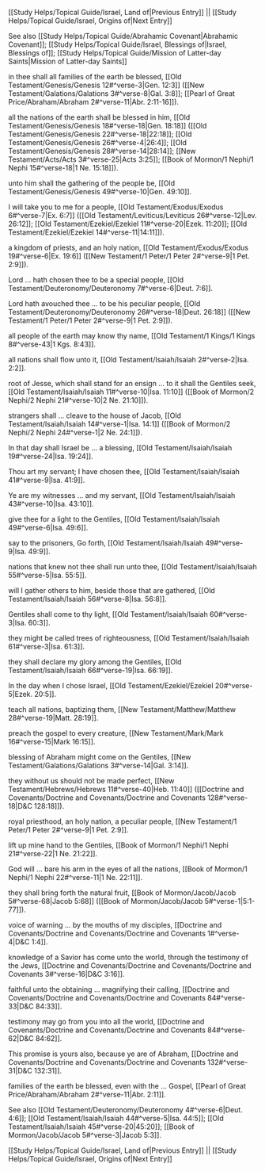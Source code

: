 [[Study Helps/Topical Guide/Israel, Land of|Previous Entry]]  ||  [[Study Helps/Topical Guide/Israel, Origins of|Next Entry]]

 See also [[Study Helps/Topical Guide/Abrahamic Covenant|Abrahamic Covenant]]; [[Study Helps/Topical Guide/Israel, Blessings of|Israel, Blessings of]]; [[Study Helps/Topical Guide/Mission of Latter-day Saints|Mission of Latter-day Saints]]

 in thee shall all families of the earth be blessed, [[Old Testament/Genesis/Genesis 12#^verse-3|Gen. 12:3]] ([[New Testament/Galations/Galations 3#^verse-8|Gal. 3:8]]; [[Pearl of Great Price/Abraham/Abraham 2#^verse-11|Abr. 2:11-16]]).

 all the nations of the earth shall be blessed in him, [[Old Testament/Genesis/Genesis 18#^verse-18|Gen. 18:18]] ([[Old Testament/Genesis/Genesis 22#^verse-18|22:18]]; [[Old Testament/Genesis/Genesis 26#^verse-4|26:4]]; [[Old Testament/Genesis/Genesis 28#^verse-14|28:14]]; [[New Testament/Acts/Acts 3#^verse-25|Acts 3:25]]; [[Book of Mormon/1 Nephi/1 Nephi 15#^verse-18|1 Ne. 15:18]]).

 unto him shall the gathering of the people be, [[Old Testament/Genesis/Genesis 49#^verse-10|Gen. 49:10]].

 I will take you to me for a people, [[Old Testament/Exodus/Exodus 6#^verse-7|Ex. 6:7]] ([[Old Testament/Leviticus/Leviticus 26#^verse-12|Lev. 26:12]]; [[Old Testament/Ezekiel/Ezekiel 11#^verse-20|Ezek. 11:20]]; [[Old Testament/Ezekiel/Ezekiel 14#^verse-11|14:11]]).

 a kingdom of priests, and an holy nation, [[Old Testament/Exodus/Exodus 19#^verse-6|Ex. 19:6]] ([[New Testament/1 Peter/1 Peter 2#^verse-9|1 Pet. 2:9]]).

 Lord ... hath chosen thee to be a special people, [[Old Testament/Deuteronomy/Deuteronomy 7#^verse-6|Deut. 7:6]].

 Lord hath avouched thee ... to be his peculiar people, [[Old Testament/Deuteronomy/Deuteronomy 26#^verse-18|Deut. 26:18]] ([[New Testament/1 Peter/1 Peter 2#^verse-9|1 Pet. 2:9]]).

 all people of the earth may know thy name, [[Old Testament/1 Kings/1 Kings 8#^verse-43|1 Kgs. 8:43]].

 all nations shall flow unto it, [[Old Testament/Isaiah/Isaiah 2#^verse-2|Isa. 2:2]].

 root of Jesse, which shall stand for an ensign ... to it shall the Gentiles seek, [[Old Testament/Isaiah/Isaiah 11#^verse-10|Isa. 11:10]] ([[Book of Mormon/2 Nephi/2 Nephi 21#^verse-10|2 Ne. 21:10]]).

 strangers shall ... cleave to the house of Jacob, [[Old Testament/Isaiah/Isaiah 14#^verse-1|Isa. 14:1]] ([[Book of Mormon/2 Nephi/2 Nephi 24#^verse-1|2 Ne. 24:1]]).

 In that day shall Israel be ... a blessing, [[Old Testament/Isaiah/Isaiah 19#^verse-24|Isa. 19:24]].

 Thou art my servant; I have chosen thee, [[Old Testament/Isaiah/Isaiah 41#^verse-9|Isa. 41:9]].

 Ye are my witnesses ... and my servant, [[Old Testament/Isaiah/Isaiah 43#^verse-10|Isa. 43:10]].

 give thee for a light to the Gentiles, [[Old Testament/Isaiah/Isaiah 49#^verse-6|Isa. 49:6]].

 say to the prisoners, Go forth, [[Old Testament/Isaiah/Isaiah 49#^verse-9|Isa. 49:9]].

 nations that knew not thee shall run unto thee, [[Old Testament/Isaiah/Isaiah 55#^verse-5|Isa. 55:5]].

 will I gather others to him, beside those that are gathered, [[Old Testament/Isaiah/Isaiah 56#^verse-8|Isa. 56:8]].

 Gentiles shall come to thy light, [[Old Testament/Isaiah/Isaiah 60#^verse-3|Isa. 60:3]].

 they might be called trees of righteousness, [[Old Testament/Isaiah/Isaiah 61#^verse-3|Isa. 61:3]].

 they shall declare my glory among the Gentiles, [[Old Testament/Isaiah/Isaiah 66#^verse-19|Isa. 66:19]].

 In the day when I chose Israel, [[Old Testament/Ezekiel/Ezekiel 20#^verse-5|Ezek. 20:5]].

 teach all nations, baptizing them, [[New Testament/Matthew/Matthew 28#^verse-19|Matt. 28:19]].

 preach the gospel to every creature, [[New Testament/Mark/Mark 16#^verse-15|Mark 16:15]].

 blessing of Abraham might come on the Gentiles, [[New Testament/Galations/Galations 3#^verse-14|Gal. 3:14]].

 they without us should not be made perfect, [[New Testament/Hebrews/Hebrews 11#^verse-40|Heb. 11:40]] ([[Doctrine and Covenants/Doctrine and Covenants/Doctrine and Covenants 128#^verse-18|D&C 128:18]]).

 royal priesthood, an holy nation, a peculiar people, [[New Testament/1 Peter/1 Peter 2#^verse-9|1 Pet. 2:9]].

 lift up mine hand to the Gentiles, [[Book of Mormon/1 Nephi/1 Nephi 21#^verse-22|1 Ne. 21:22]].

 God will ... bare his arm in the eyes of all the nations, [[Book of Mormon/1 Nephi/1 Nephi 22#^verse-11|1 Ne. 22:11]].

 they shall bring forth the natural fruit, [[Book of Mormon/Jacob/Jacob 5#^verse-68|Jacob 5:68]] ([[Book of Mormon/Jacob/Jacob 5#^verse-1|5:1-77]]).

 voice of warning ... by the mouths of my disciples, [[Doctrine and Covenants/Doctrine and Covenants/Doctrine and Covenants 1#^verse-4|D&C 1:4]].

 knowledge of a Savior has come unto the world, through the testimony of the Jews, [[Doctrine and Covenants/Doctrine and Covenants/Doctrine and Covenants 3#^verse-16|D&C 3:16]].

 faithful unto the obtaining ... magnifying their calling, [[Doctrine and Covenants/Doctrine and Covenants/Doctrine and Covenants 84#^verse-33|D&C 84:33]].

 testimony may go from you into all the world, [[Doctrine and Covenants/Doctrine and Covenants/Doctrine and Covenants 84#^verse-62|D&C 84:62]].

 This promise is yours also, because ye are of Abraham, [[Doctrine and Covenants/Doctrine and Covenants/Doctrine and Covenants 132#^verse-31|D&C 132:31]].

 families of the earth be blessed, even with the ... Gospel, [[Pearl of Great Price/Abraham/Abraham 2#^verse-11|Abr. 2:11]].

 See also [[Old Testament/Deuteronomy/Deuteronomy 4#^verse-6|Deut. 4:6]]; [[Old Testament/Isaiah/Isaiah 44#^verse-5|Isa. 44:5]]; [[Old Testament/Isaiah/Isaiah 45#^verse-20|45:20]]; [[Book of Mormon/Jacob/Jacob 5#^verse-3|Jacob 5:3]].

[[Study Helps/Topical Guide/Israel, Land of|Previous Entry]]  ||  [[Study Helps/Topical Guide/Israel, Origins of|Next Entry]]